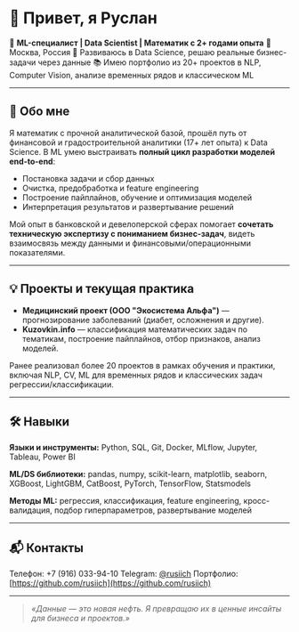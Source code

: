 # 👋 Привет, я Руслан

🎯 **ML-специалист | Data Scientist | Математик с 2+ годами опыта**
📍 Москва, Россия
💼 Развиваюсь в Data Science, решаю реальные бизнес-задачи через данные
📚 Имею портфолио из 20+ проектов в NLP, Computer Vision, анализе временных рядов и классическом ML

---

## 🧠 Обо мне

Я математик с прочной аналитической базой, прошёл путь от финансовой и градостроительной аналитики (17+ лет опыта) к Data Science. В ML умею выстраивать **полный цикл разработки моделей end-to-end**:

* Постановка задачи и сбор данных
* Очистка, предобработка и feature engineering
* Построение пайплайнов, обучение и оптимизация моделей
* Интерпретация результатов и развертывание решений

Мой опыт в банковской и девелоперской сферах помогает **сочетать техническую экспертизу с пониманием бизнес-задач**, видеть взаимосвязь между данными и финансовыми/операционными показателями.

---

## 💡 Проекты и текущая практика

* **Медицинский проект (ООО "Экосистема Альфа")** — прогнозирование заболеваний (диабет, осложнения и другие).
* **Kuzovkin.info** — классификация математических задач по тематикам, построение пайплайнов, отбор признаков, анализ моделей.

Ранее реализовал более 20 проектов в рамках обучения и практики, включая NLP, CV, ML для временных рядов и классических задач регрессии/классификации.

---

## 🛠 Навыки

**Языки и инструменты:** Python, SQL, Git, Docker, MLflow, Jupyter, Tableau, Power BI

**ML/DS библиотеки:** pandas, numpy, scikit-learn, matplotlib, seaborn, XGBoost, LightGBM, CatBoost, PyTorch, TensorFlow, Statsmodels

**Методы ML:** регрессия, классификация, feature engineering, кросс-валидация, подбор гиперпараметров, развертывание моделей

---

## 📬 Контакты

Телефон: +7 (916) 033-94-10
Telegram: [@rusiich](https://t.me/rusiich)
Портфолио: [https://github.com/rusiich](https://github.com/rusiich)

---

> *«Данные — это новая нефть. Я превращаю их в ценные инсайты для бизнеса и проектов.»*

